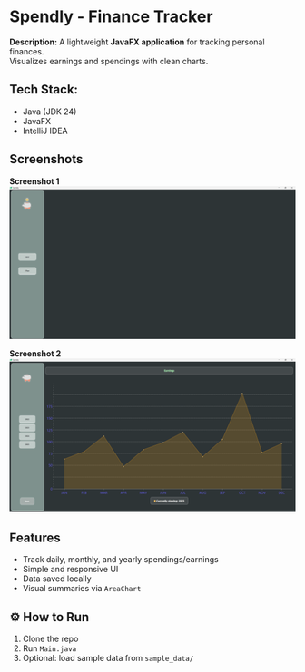 # Spendly - Finance Tracker

**Description:**
A lightweight **JavaFX application** for tracking personal finances.  
Visualizes earnings and spendings with clean charts.

## Tech Stack:
- Java (JDK 24)
- JavaFX
- IntelliJ IDEA

## Screenshots

**Screenshot 1**  
<img src="src/Images/spendly_image1.png" width="600">

**Screenshot 2**  
<img src="src/Images/spendly_image2.png" width="600">

## Features
- Track daily, monthly, and yearly spendings/earnings  
- Simple and responsive UI  
- Data saved locally  
- Visual summaries via `AreaChart`

## ⚙️ How to Run
1. Clone the repo
2. Run `Main.java`
3. Optional: load sample data from `sample_data/`
